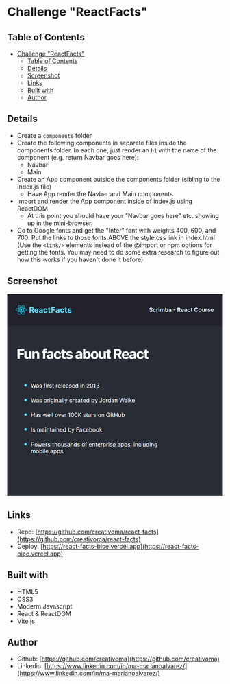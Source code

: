 # Challenge "ReactFacts"

## Table of Contents

- [Challenge "ReactFacts"](#challenge-reactfacts)
  - [Table of Contents](#table-of-contents)
  - [Details](#details)
  - [Screenshot](#screenshot)
  - [Links](#links)
  - [Built with](#built-with)
  - [Author](#author)

## Details 

- Create a `components` folder
- Create the following components in separate files inside
  the components folder.  In each one, just render an `h1` 
  with the name of the component (e.g. return Navbar goes here):
    - Navbar
    - Main
- Create an App component outside the components folder (sibling to
  the index.js file)
    - Have App render the Navbar and Main components
- Import and render the App component inside of index.js using ReactDOM
    - At this point you should have your "Navbar goes here" etc. showing up
      in the mini-browser.
- Go to Google fonts and get the "Inter" font with weights 400, 600, and 700.
  Put the links to those fonts ABOVE the style.css link in index.html (Use
  the `<link/>` elements instead of the @import or npm options for getting
  the fonts. You may need to do some extra research to figure out how this 
  works if you haven't done it before)

## Screenshot

![screenshot](./src/images/screenshot.png)

## Links

- Repo: [https://github.com/creativoma/react-facts](https://github.com/creativoma/react-facts)
- Deploy: [https://react-facts-bice.vercel.app](https://react-facts-bice.vercel.app)

## Built with

- HTML5
- CSS3 
- Moderm Javascript
- React & ReactDOM
- Vite.js

## Author

- Github: [https://github.com/creativoma](https://github.com/creativoma)
- Linkedin: [https://www.linkedin.com/in/ma-marianoalvarez/](https://www.linkedin.com/in/ma-marianoalvarez/)
